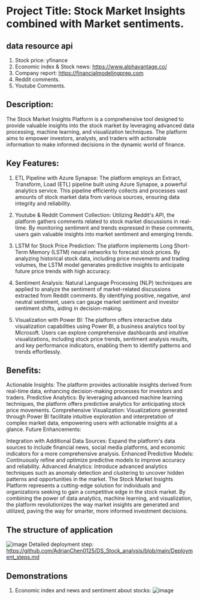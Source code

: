 # Project Title: Stock Market Insights combined with Market sentiments.
## data resource api 
1. Stock price: yfinance
2. Economic index & Stock news: https://www.alphavantage.co/
3. Company report: https://financialmodelingprep.com
4. Reddit comments.
5. Youtube Comments.
   
## Description:
The Stock Market Insights Platform is a comprehensive tool designed to provide valuable insights into the stock market by leveraging advanced data processing, machine learning, and visualization techniques.
The platform aims to empower investors, analysts, and traders with actionable information to make informed decisions in the dynamic world of finance.
## Key Features:
1. ETL Pipeline with Azure Synapse: The platform employs an Extract, Transform, Load (ETL) pipeline built using Azure Synapse, a powerful analytics service. This pipeline efficiently collects and processes vast      amounts of stock market data from various sources, ensuring data integrity and reliability.

2. Youtube & Reddit Comment Collection: Utilizing Reddit's API, the platform gathers comments related to stock market discussions in real-time. By monitoring sentiment and trends expressed in these comments, users gain valuable insights into market sentiment and emerging trends.

3. LSTM for Stock Price Prediction: The platform implements Long Short-Term Memory (LSTM) neural networks to forecast stock prices. By analyzing historical stock data, including price movements and trading  volumes, the LSTM model generates predictive insights to anticipate future price trends with high accuracy.

4. Sentiment Analysis: Natural Language Processing (NLP) techniques are applied to analyze the sentiment of market-related discussions extracted from Reddit comments. By identifying positive, negative, and neutral sentiment, users can gauge market sentiment and investor sentiment shifts, aiding in decision-making.

5. Visualization with Power BI: The platform offers interactive data visualization capabilities using Power BI, a business analytics tool by Microsoft. Users can explore comprehensive dashboards and intuitive visualizations, including stock price trends, sentiment analysis results, and key performance indicators, enabling them to identify patterns and trends effortlessly.

## Benefits:
Actionable Insights: The platform provides actionable insights derived from real-time data, enhancing decision-making processes for investors and traders.
Predictive Analytics: By leveraging advanced machine learning techniques, the platform offers predictive analytics for anticipating stock price movements.
Comprehensive Visualization: Visualizations generated through Power BI facilitate intuitive exploration and interpretation of complex market data, empowering users with actionable insights at a glance.
Future Enhancements:

Integration with Additional Data Sources: Expand the platform's data sources to include financial news, social media platforms, and economic indicators for a more comprehensive analysis.
Enhanced Predictive Models: Continuously refine and optimize predictive models to improve accuracy and reliability.
Advanced Analytics: Introduce advanced analytics techniques such as anomaly detection and clustering to uncover hidden patterns and opportunities in the market.
The Stock Market Insights Platform represents a cutting-edge solution for individuals and organizations seeking to gain a competitive edge in the stock market. By combining the power of data analytics, machine 
learning, and visualization, the platform revolutionizes the way market insights are generated and utilized, paving the way for smarter, more informed investment decisions.

## The structure of application
![image](https://github.com/AdrianChen0125/DS_Stock_analysis/assets/105028082/33ce57bf-83ed-4543-8b03-134803f8f295)
Detailed deployment step: https://github.com/AdrianChen0125/DS_Stock_analysis/blob/main/Deployment_steps.md

## Demonstrations
1. Economic index and news and sentiment about stocks:
![image](https://github.com/AdrianChen0125/DS_Stock_analysis/assets/105028082/78d90472-0821-410b-8662-99ab3d098352)


